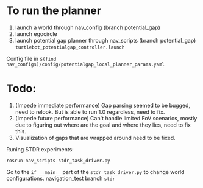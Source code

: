 # To run the planner

1. launch a world through nav_config (branch potential_gap) 
2. launch egocircle
3. launch potential gap planner through nav_scripts (branch potential_gap) `turtlebot_potentialgap_controller.launch`

Config file in `$(find nav_configs)/config/potentialgap_local_planner_params.yaml`

# Todo: 
1. (Impede immediate performance) Gap parsing seemed to be bugged, need to relook. But is able to run 1.0 regardless, need to fix. 
2. (Impede future performance) Can't handle limited FoV scenarios, mostly due to figuring out where are the goal and where they lies, need to fix this. 
3. Visualization of gaps that are wrapped around need to be fixed.

Runing STDR experiments:
```
rosrun nav_scripts stdr_task_driver.py
```

Go to the `if __main__` part of the `stdr_task_driver.py` to change world configurations.
navigation\_test branch `stdr`
